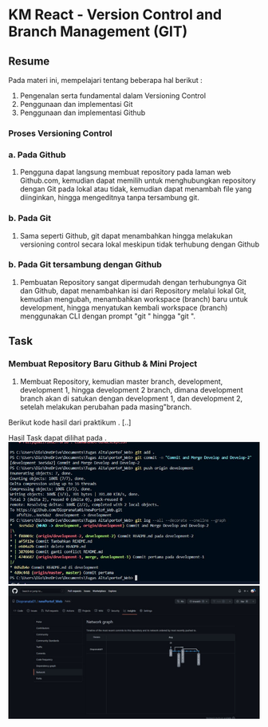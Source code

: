 # KM React - Version Control and Branch Management (GIT)

## Resume
Pada materi ini, mempelajari tentang beberapa hal berikut :
1. Pengenalan serta fundamental dalam Versioning Control
2. Penggunaan dan implementasi Git
3. Penggunaan dan implementasi Github

### Proses Versioning Control
### a. Pada Github
1. Pengguna dapat langsung membuat repository pada laman web Github.com, kemudian dapat memilih untuk menghubungkan
repository dengan Git pada lokal atau tidak, kemudian dapat menambah file yang diinginkan, hingga mengeditnya tanpa
tersambung git.

### b. Pada Git
1. Sama seperti Github, git dapat menambahkan hingga melakukan versioning control secara lokal meskipun tidak
terhubung dengan Github

### b. Pada Git tersambung dengan Github
1. Pembuatan Repository sangat dipermudah dengan terhubungnya Git dan Github, dapat menambahkan isi dari Repository
melalui lokal Git, kemudian mengubah, menambahkan workspace (branch) baru untuk development, hingga menyatukan
kembali workspace (branch) menggunakan CLI dengan prompt "git <add>" hingga "git <merge> <branch>".

## Task 
### Membuat Repository Baru Github & Mini Project
1. Membuat Repository, kemudian master branch, development, development 1, hingga development 2 branch, dimana development
branch akan di satukan dengan development 1, dan development 2, setelah melakukan perubahan pada masing"branch.

Berikut kode hasil dari praktikum .
[..]

Hasil Task dapat dilihat pada .
![Screenshot](./screenshot/Screen_Shot.jpeg)
![Screenshot](./screenshot/Screen_Shot_2.jpeg)
